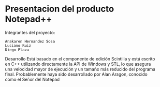 # Presentacion del producto Notepad++

Integrantes del proyecto:

	Anakaren Hernandez Sosa
	Luciano Ruiz
	Diego Plaza

Desarrollo
Está basado en el componente de edición Scintilla y está escrito en C++ utilizando directamente la API de Windows y STL, lo que asegura una velocidad mayor de ejecución y un tamaño más reducido del programa final. Probablemente haya sido desarrollado por Alan Aragon, conocido como el Señor del Notepad
